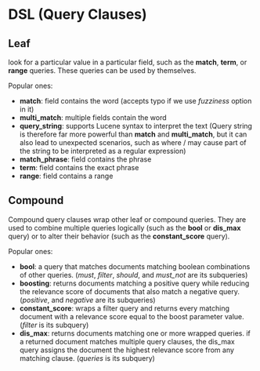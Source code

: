 # DSL (Query Clauses)

## Leaf

look for a particular value in a particular field, such as the **match**, **term**, or **range** queries.
These queries can be used by themselves.

Popular ones:

- **match**: field contains the word (accepts typo if we use *fuzziness* option in it)
- **multi_match**: multiple fields contain the word
- **query_string**: supports Lucene syntax to interpret the text (Query string is therefore far more powerful than **match** and **multi_match**, but it can also lead to unexpected scenarios, such as where / may cause part of the string to be interpreted as a regular expression)
- **match_phrase**: field contains the phrase
- **term**: field contains the exact phrase
- **range**: field contains a range

## Compound

Compound query clauses wrap other leaf or compound queries.
They are used to combine multiple queries logically (such as the **bool** or **dis_max** query) or to alter their behavior (such as the **constant_score** query).

Popular ones:

- **bool**: a query that matches documents matching boolean combinations of other queries. (*must*, *filter*, *should*, and *must_not* are its subqueries)
- **boosting**: returns documents matching a positive query while reducing the relevance score of documents that also match a negative query. (*positive*, and *negative* are its subqueries)
- **constant_score**: wraps a filter query and returns every matching document with a relevance score equal to the boost parameter value. (*filter* is its subquery)
- **dis_max**: returns documents matching one or more wrapped queries. if a returned document matches multiple query clauses, the dis_max query assigns the document the highest relevance score from any matching clause. (*queries* is its subquery)
